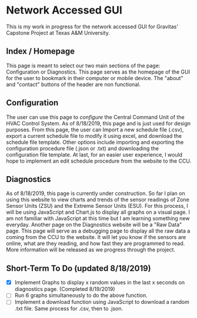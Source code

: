 # Network Accessed GUI
This is my work in progress for the network accessed GUI for Gravitas' Capstone Project at Texas A&M University.

## Index / Homepage
This page is meant to select our two main sections of the page: Configuration or
Diagnostics. This page serves as the homepage of the GUI for the user to bookmark in their
computer or mobile device. The "about" and "contact" buttons of the header are non functional.

## Configuration
  The user can use this page to *configure* the Central Command Unit of the HVAC
Control System. As of 8/18/2019, this page and is just used for design purposes.
From this page, the user can Import a new schedule file (.csv), export a current
schedule file to modify it using excel, and download the schedule file template.
Other options include importing and exporting the configuration procedure file (.json or .txt)
and downloading the configuration file template. At last, for an easier user experience,
I would hope to implement an edit schedule procedure from the website to the CCU.

## Diagnostics
As of 8/18/2019, this page is currently under construction. So far I plan on using this website to view
charts and trends of the sensor readings of Zone Sensor Units (ZSU) and the Extreme Sensor Units (ESU).
For this process, I will be using JavaScript and Chart.js to display all graphs on a visual page.
I am not familiar with JavaScript at this time but I am learning something new everyday.
Another page on the Diagnostics website will be a "Raw Data" page.
This page will serve as a debugging page to display all the raw data a coming from the CCU to the website.
It will let you know if the sensors are online, what are they reading, and how fast they are programmed to read. More information will be released as we progress through the project.

## Short-Term To Do (updated 8/18/2019)
- [x] Implement Graphs to display x random values in the last x seconds on diagnostics page. (Completed 8/19/2019)
- [ ] Run 6 graphs simultaneously to do the above function.
- [ ] Implement a download function using JavaScript to download a random .txt file. Same process for .csv, then to .json.
